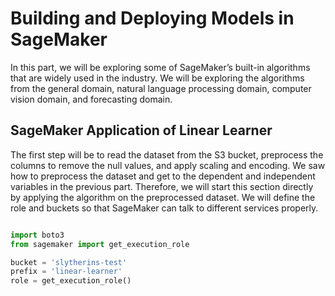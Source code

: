 
# Building and Deploying Models in SageMaker

In this part, we will be exploring some of SageMaker’s built-in algorithms that are widely used in the industry. We will be exploring the algorithms from the general domain, natural language processing domain, computer vision domain, and forecasting domain.


## SageMaker Application of Linear Learner

The first step will be to read the dataset from the S3 bucket, preprocess the columns to remove the null values, and apply scaling and encoding. We saw how to preprocess the dataset and get to the dependent and independent variables in the previous part. Therefore, we will start this section directly by applying the algorithm on the preprocessed dataset. We will define the role and buckets so that SageMaker can talk to different services properly. 


```py

import boto3
from sagemaker import get_execution_role

bucket = 'slytherins-test'
prefix = 'linear-learner'
role = get_execution_role()


```
